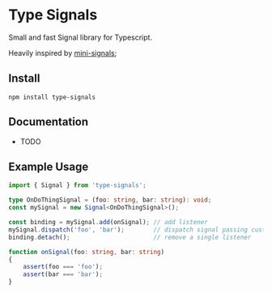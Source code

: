 # Type Signals

Small and fast Signal library for Typescript.

Heavily inspired by [mini-signals](https://github.com/Hypercubed/mini-signals);

## Install

```
npm install type-signals
```

## Documentation

- TODO

## Example Usage

```ts
import { Signal } from 'type-signals';

type OnDoThingSignal = (foo: string, bar: string): void;
const mySignal = new Signal<OnDoThingSignal>();

const binding = mySignal.add(onSignal); // add listener
mySignal.dispatch('foo', 'bar');        // dispatch signal passing custom parameters
binding.detach();                       // remove a single listener

function onSignal(foo: string, bar: string)
{
    assert(foo === 'foo');
    assert(bar === 'bar');
}
```
